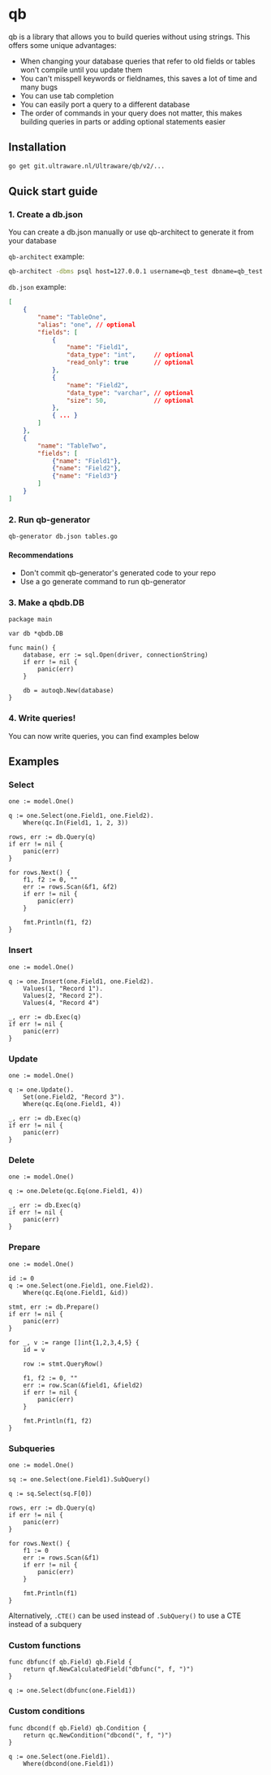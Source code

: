 # qb

qb is a library that allows you to build queries without using strings. This offers some unique advantages:

- When changing your database queries that refer to old fields or tables won't compile until you update them
- You can't misspell keywords or fieldnames, this saves a lot of time and many bugs
- You can use tab completion
- You can easily port a query to a different database
- The order of commands in your query does not matter, this makes building queries in parts or adding optional statements easier

## Installation

```bash
go get git.ultraware.nl/Ultraware/qb/v2/...
```

## Quick start guide

### 1. Create a db.json

You can create a db.json manually or use qb-architect to generate it from your database

`qb-architect` example:

```bash
qb-architect -dbms psql host=127.0.0.1 username=qb_test dbname=qb_test > db.json
```

`db.json` example:

```json
[
	{
		"name": "TableOne",
		"alias": "one", // optional
		"fields": [
			{
				"name": "Field1",
				"data_type": "int",     // optional
				"read_only": true       // optional
			},
			{
				"name": "Field2",
				"data_type": "varchar", // optional
				"size": 50,             // optional
			},
			{ ... }
		]
	},
	{
		"name": "TableTwo",
		"fields": [
			{"name": "Field1"},
			{"name": "Field2"},
			{"name": "Field3"}
		]
	}
]
```

### 2. Run qb-generator

```bash
qb-generator db.json tables.go
```

#### Recommendations

- Don't commit qb-generator's generated code to your repo
- Use a go generate command to run qb-generator

### 3. Make a qbdb.DB

```golang
package main

var db *qbdb.DB

func main() {
	database, err := sql.Open(driver, connectionString)
	if err != nil {
		panic(err)
	}

	db = autoqb.New(database)
}
```

### 4. Write queries!

You can now write queries, you can find examples below

## Examples

### Select

```golang
one := model.One()

q := one.Select(one.Field1, one.Field2).
	Where(qc.In(Field1, 1, 2, 3))

rows, err := db.Query(q)
if err != nil {
	panic(err)
}

for rows.Next() {
	f1, f2 := 0, ""
	err := rows.Scan(&f1, &f2)
	if err != nil {
		panic(err)
	}

	fmt.Println(f1, f2)
}
```

### Insert

```golang
one := model.One()

q := one.Insert(one.Field1, one.Field2).
	Values(1, "Record 1").
	Values(2, "Record 2").
	Values(4, "Record 4")

_, err := db.Exec(q)
if err != nil {
	panic(err)
}
```

### Update

```golang
one := model.One()

q := one.Update().
	Set(one.Field2, "Record 3").
	Where(qc.Eq(one.Field1, 4))

_, err := db.Exec(q)
if err != nil {
	panic(err)
}
```

### Delete

```golang
one := model.One()

q := one.Delete(qc.Eq(one.Field1, 4))

_, err := db.Exec(q)
if err != nil {
	panic(err)
}
```

### Prepare

```golang
one := model.One()

id := 0
q := one.Select(one.Field1, one.Field2).
	Where(qc.Eq(one.Field1, &id))

stmt, err := db.Prepare()
if err != nil {
	panic(err)
}

for _, v := range []int{1,2,3,4,5} {
	id = v

	row := stmt.QueryRow()

	f1, f2 := 0, ""
	err := row.Scan(&field1, &field2)
	if err != nil {
		panic(err)
	}

	fmt.Println(f1, f2)
}
```

### Subqueries

```golang
one := model.One()

sq := one.Select(one.Field1).SubQuery()

q := sq.Select(sq.F[0])

rows, err := db.Query(q)
if err != nil {
	panic(err)
}

for rows.Next() {
	f1 := 0
	err := rows.Scan(&f1)
	if err != nil {
		panic(err)
	}

	fmt.Println(f1)
}
```

Alternatively, `.CTE()` can be used instead of `.SubQuery()` to use a CTE instead of a subquery

### Custom functions

```golang
func dbfunc(f qb.Field) qb.Field {
    return qf.NewCalculatedField("dbfunc(", f, ")")
}
```

```golang
q := one.Select(dbfunc(one.Field1))
```

### Custom conditions

```golang
func dbcond(f qb.Field) qb.Condition {
	return qc.NewCondition("dbcond(", f, ")")
}
```

```golang
q := one.Select(one.Field1).
	Where(dbcond(one.Field1))
```